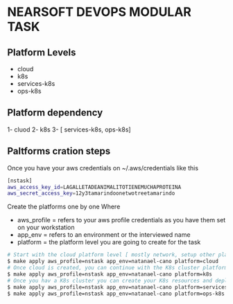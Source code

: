 # NEARSOFT DEVOPS MODULAR TASK

## Platform Levels
- cloud
- k8s
- services-k8s
- ops-k8s

## Platform dependency
1- cluod
2- k8s
3- [ services-k8s, ops-k8s]

## Paltforms cration steps
Once you have your aws credentials on ~/.aws/credentials like this
```bash
[nstask]
aws_access_key_id=LAGALLETADEANIMALITOTIENEMUCHAPROTEINA
aws_secret_access_key=12y3tamarindoonetwotreetamarindo
```

Create the platforms one by one
Where 
  - aws_profile = refers to your aws profile credentials as you have them set on your workstation
  - app_env = refers to an environment or the interviewed name
  - platform = the platform level you are going to create for the task
```bash
# Start with the cloud platform level [ mostly network, setup other platforms are going to use this resources]
$ make apply aws_profile=nstask app_env=natanael-cano platform=cloud
# Once cloud is created, you can continue with the K8s cluster platform [ This platform is the base for k8s app microservices and ops services running on containers]
$ make apply aws_profile=nstask app_env=natanael-cano platform=k8s
# Once you hav a K8s cluster you can create your K8s resources and deploy the app microservices and operational tools
$ make apply aws_profile=nstask app_env=natanael-cano platform=services-k8s
$ make apply aws_profile=nstask app_env=natanael-cano platform=ops-k8s

```
